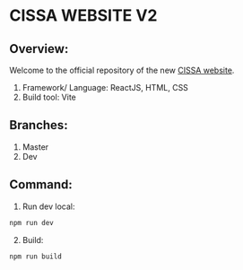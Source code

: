 # CISSA WEBSITE V2
## Overview:
Welcome to the official repository of the new [CISSA website](https://cissa.org.au).
1. Framework/ Language: ReactJS, HTML, CSS
2. Build tool: Vite
## Branches:
1. Master
2. Dev
## Command:
1. Run dev local:
```bash
npm run dev
```
2. Build:
```bash
npm run build
```